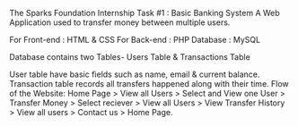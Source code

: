 The Sparks Foundation Internship Task #1 : Basic Banking System A Web Application used to transfer money between multiple users.

For Front-end : HTML & CSS For Back-end : PHP Database : MySQL

Database contains two Tables- Users Table & Transactions Table

User table have basic fields such as name, email & current balance. Transaction table records all transfers happened along with their time. Flow of the Website: Home Page > View all Users > Select and View one User > Transfer Money > Select reciever > View all Users > View Transfer History > View all users > Contact us > Home Page.
